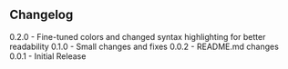 ## Changelog

0.2.0 - Fine-tuned colors and changed syntax highlighting for better readability
0.1.0 - Small changes and fixes
0.0.2 - README.md changes
0.0.1 - Initial Release